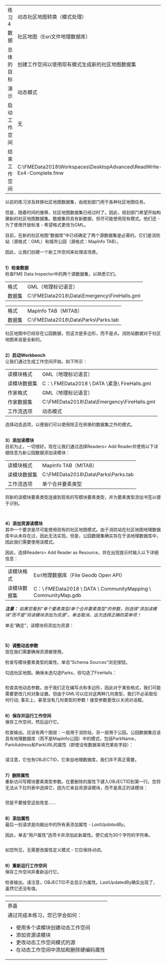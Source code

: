 <table>
<tbody><tr>
<td>
<i></i><font style="vertical-align: inherit;"><font style="vertical-align: inherit;">
练习4
</font></font></td>
<td><font style="vertical-align: inherit;"><font style="vertical-align: inherit;">
动态社区地图转换（模式处理）
</font></font></td>
</tr>
<tr>
<td><font style="vertical-align: inherit;"><font style="vertical-align: inherit;">数据</font></font></td>
<td><font style="vertical-align: inherit;"><font style="vertical-align: inherit;">社区地图（Esri文件地理数据库）</font></font></td>
</tr>
<tr>
<td><font style="vertical-align: inherit;"><font style="vertical-align: inherit;">总体的目标</font></font></td>
<td><font style="vertical-align: inherit;"><font style="vertical-align: inherit;">创建工作空间以使用现有模式生成新的社区地图数据集</font></font></td>
</tr>
<tr>
<td><font style="vertical-align: inherit;"><font style="vertical-align: inherit;">演示</font></font></td>
<td><font style="vertical-align: inherit;"><font style="vertical-align: inherit;">动态模式</font></font></td>
</tr>
<tr>
<td><font style="vertical-align: inherit;"><font style="vertical-align: inherit;">启动工作空间</font></font></td>
<td><font style="vertical-align: inherit;"><font style="vertical-align: inherit;">无</font></font></td>
</tr>
<tr>
<td><font style="vertical-align: inherit;"><font style="vertical-align: inherit;">结束工作空间</font></font></td>
<td><font style="vertical-align: inherit;"><font style="vertical-align: inherit;">C:\FMEData2018\Workspaces\DesktopAdvanced\ReadWrite-Ex4-Complete.fmw</font></font></td>
</tr>
</tbody></table>
<p><font style="vertical-align: inherit;"><font style="vertical-align: inherit;">以前的练习涉及转换社区地图数据集，由规划部门用于各种社区地图任务。</font></font></p>
<p><font style="vertical-align: inherit;"><font style="vertical-align: inherit;">但是，随着时间的推移，社区地图数据集已经过时了。</font><font style="vertical-align: inherit;">因此，规划部门希望开始构建新的社区地图数据集。</font><font style="vertical-align: inherit;">数据集将具有新数据，但尽可能使用现有模式。</font><font style="vertical-align: inherit;">他们还 - 为了使用开放标准 - 希望格式更改为GML。</font></font></p>
<p><font style="vertical-align: inherit;"><font style="vertical-align: inherit;">目前，在新的社区地图“数据库”中已经确定了两个源数据集是必需的。</font><font style="vertical-align: inherit;">它们是消防站（源格式：GML）和城市公园（源格式：MapInfo TAB）。</font></font></p>
<p><font style="vertical-align: inherit;"><font style="vertical-align: inherit;">因此，让我们创建一个新工作空间来处理该场景。</font></font></p>
<p><br><strong><font style="vertical-align: inherit;"><font style="vertical-align: inherit;">1）检查数据</font></font></strong>
<br><font style="vertical-align: inherit;"><font style="vertical-align: inherit;">检查FME Data Inspector中的两个源数据集，以熟悉它们。</font></font></p>
<table>
<tbody><tr>
<td><font style="vertical-align: inherit;"><font style="vertical-align: inherit;">格式</font></font></td>
<td><font style="vertical-align: inherit;"><font style="vertical-align: inherit;">GML（地理标记语言）</font></font></td>
</tr>
<tr>
<td><font style="vertical-align: inherit;"><font style="vertical-align: inherit;">数据集</font></font></td>
<td><font style="vertical-align: inherit;"><font style="vertical-align: inherit;">C:\FMEData2018\Data\Emergency\FireHalls.gml</font></font></td>
</tr>
</tbody></table>
<table>
<tbody><tr>
<td><font style="vertical-align: inherit;"><font style="vertical-align: inherit;">格式</font></font></td>
<td><font style="vertical-align: inherit;"><font style="vertical-align: inherit;">MapInfo TAB（MITAB）</font></font></td>
</tr>
<tr>
<td><font style="vertical-align: inherit;"><font style="vertical-align: inherit;">数据集</font></font></td>
<td><font style="vertical-align: inherit;"><font style="vertical-align: inherit;">C:\FMEData2018\Data\Parks\Parks.tab</font></font></td>
</tr>
</tbody></table>
<p><font style="vertical-align: inherit;"><font style="vertical-align: inherit;">社区地图中已经存在公园数据，但这次是多边形，而不是点。</font><font style="vertical-align: inherit;">消防站数据对于社区地图来说是全新的。</font></font></p>
<p><br><strong><font style="vertical-align: inherit;"><font style="vertical-align: inherit;">2）启动Workbench</font></font></strong>
<br><font style="vertical-align: inherit;"><font style="vertical-align: inherit;">让我们通过生成工作空间开始，如下所示：</font></font></p>
<table>
<tbody><tr>
<td><font style="vertical-align: inherit;"><font style="vertical-align: inherit;">读模块格式</font></font></td>
<td><font style="vertical-align: inherit;"><font style="vertical-align: inherit;">GML（地理标记语言）</font></font></td>
</tr>
<tr>
<td><font style="vertical-align: inherit;"><font style="vertical-align: inherit;">读模块数据集</font></font></td>
<td><font style="vertical-align: inherit;"><font style="vertical-align: inherit;">C：\ FMEData2018 \ DATA \紧急\ FireHalls.gml</font></font></td>
</tr>
<tr>
<td><font style="vertical-align: inherit;"><font style="vertical-align: inherit;">作家格式</font></font></td>
<td><font style="vertical-align: inherit;"><font style="vertical-align: inherit;">GML（地理标记语言）</font></font></td>
</tr>
<tr>
<td><font style="vertical-align: inherit;"><font style="vertical-align: inherit;">作家数据集</font></font></td>
<td><font style="vertical-align: inherit;"><font style="vertical-align: inherit;">C:\FMEData2018\Data\Emergency\FireHalls.gml</font></font></td>
</tr>
<tr>
<td><font style="vertical-align: inherit;"><font style="vertical-align: inherit;">工作流选项</font></font></td>
<td><font style="vertical-align: inherit;"><font style="vertical-align: inherit;">动态模式</font></font></td>
</tr>
</tbody></table>
<p><font style="vertical-align: inherit;"><font style="vertical-align: inherit;">选择动态选项，以便我们可以使用除正在转换的数据集之外的模式。</font></font></p>
<p><br><strong><font style="vertical-align: inherit;"><font style="vertical-align: inherit;">3）添加读模块</font></font></strong>
<br><font style="vertical-align: inherit;"><font style="vertical-align: inherit;">目前为止，一切很好。</font><font style="vertical-align: inherit;">现在让我们通过选择Readers&gt; Add Reader并使用以下详细信息为新公园数据添加读模块：</font></font></p>
<table>
<tbody><tr>
<td><font style="vertical-align: inherit;"><font style="vertical-align: inherit;">读模块格式</font></font></td>
<td><font style="vertical-align: inherit;"><font style="vertical-align: inherit;">MapInfo TAB（MITAB）</font></font></td>
</tr>
<tr>
<td><font style="vertical-align: inherit;"><font style="vertical-align: inherit;">读模块数据集</font></font></td>
<td><font style="vertical-align: inherit;"><font style="vertical-align: inherit;">C:\FMEData2018\Data\Parks\Parks.tab</font></font></td>
</tr>
<tr>
<td><font style="vertical-align: inherit;"><font style="vertical-align: inherit;">工作流选项</font></font></td>
<td><font style="vertical-align: inherit;"><font style="vertical-align: inherit;">单个合并要素类型</font></font></td>
</tr>
</tbody></table>
<p><font style="vertical-align: inherit;"><font style="vertical-align: inherit;">将新的读模块要素类型连接到现有的写模块要素类型，并为要素类型添加书签以便于识别。</font></font></p>
<p><a target="_blank" href="https://github.com/safesoftware/FMETraining/blob/Desktop-Advanced-2018/DesktopAdvanced3AdvancedR%2BW/Images/Img3.219.Ex4.InitialWorkspace.png"><img src="./Images/Img3.219.Ex4.InitialWorkspace.png" alt="" style="max-width:100%;"></a></p>
<p><br><strong><font style="vertical-align: inherit;"><font style="vertical-align: inherit;">4）添加资源读模块</font></font></strong>
<br><font style="vertical-align: inherit;"><font style="vertical-align: inherit;">其中一个要求是尽可能使用现有的社区地图模式。</font><font style="vertical-align: inherit;">由于消防站在社区地图地理数据库中从未存在过，因此无法实现。</font><font style="vertical-align: inherit;">但是，公园数据集确实存在于该地理数据库中，因此我们需要使用该模式。</font></font></p>
<p><font style="vertical-align: inherit;"><font style="vertical-align: inherit;">因此，选择Readers&gt; Add Reader as Resource，并在出现提示时输入以下详细信息：</font></font></p>
<table>
<tbody><tr>
<td><font style="vertical-align: inherit;"><font style="vertical-align: inherit;">读模块格式</font></font></td>
<td><font style="vertical-align: inherit;"><font style="vertical-align: inherit;">Esri地理数据库（File Geodb Open API）</font></font></td>
</tr>
<tr>
<td><font style="vertical-align: inherit;"><font style="vertical-align: inherit;">读模块数据集</font></font></td>
<td><font style="vertical-align: inherit;"><font style="vertical-align: inherit;">C：\ FMEData2018 \ DATA \ CommunityMapping \ CommunityMap.gdb</font></font></td>
</tr>
</tbody></table>
<p><em><strong><font style="vertical-align: inherit;"><font style="vertical-align: inherit;">注意：</font></font></strong></em> <em><font style="vertical-align: inherit;"><font style="vertical-align: inherit;">如果您看到“单个要素类型/单个合并要素类型”的参数，则选择“添加读模块”而不是“将读模块添加为资源”。</font><font style="vertical-align: inherit;">单击取消，这次选择正确的菜单项！</font></font></em></p>
<p><font style="vertical-align: inherit;"><font style="vertical-align: inherit;">单击“确定”，读模块将添加为资源：</font></font></p>
<p><a target="_blank" href="https://github.com/safesoftware/FMETraining/blob/Desktop-Advanced-2018/DesktopAdvanced3AdvancedR%2BW/Images/Img3.220.Ex4.ReaderAsResource.png"><img src="./Images/Img3.220.Ex4.ReaderAsResource.png" alt="" style="max-width:100%;"></a></p>
<p><br><strong><font style="vertical-align: inherit;"><font style="vertical-align: inherit;">5）调整动态参数</font></font></strong>
<br><font style="vertical-align: inherit;"><font style="vertical-align: inherit;">现在我们需要确保资源被使用。</font></font></p>
<p><font style="vertical-align: inherit;"><font style="vertical-align: inherit;">检查写模块要素类型的属性。</font><font style="vertical-align: inherit;">单击“Schema Sources”浏览按钮。</font></font></p>
<p><font style="vertical-align: inherit;"><font style="vertical-align: inherit;">勾选社区地图。</font><font style="vertical-align: inherit;">确保未选勾选Parks，但勾选了FireHalls：</font></font></p>
<p><a target="_blank" href="https://github.com/safesoftware/FMETraining/blob/Desktop-Advanced-2018/DesktopAdvanced3AdvancedR%2BW/Images/Img3.221.Ex4.DynamicProperties.png"><img src="./Images/Img3.221.Ex4.DynamicProperties.png" alt="" style="max-width:100%;"></a></p>
<p><font style="vertical-align: inherit;"><font style="vertical-align: inherit;">检查其他动态参数。</font><font style="vertical-align: inherit;">由于我们正在编写点和多边形，因此对于某些格式，我们可能需要更改几何对象设置。</font><font style="vertical-align: inherit;">但由于GML可以应对这两种几何类型，我们不必采取任何行动; </font><font style="vertical-align: inherit;">事实上，甚至没有几何类型的参数！</font><font style="vertical-align: inherit;">接受参数更改以关闭对话框。</font></font></p>
<p><br><strong><font style="vertical-align: inherit;"><font style="vertical-align: inherit;">6）保存并运行工作空间</font></font></strong>
<br><font style="vertical-align: inherit;"><font style="vertical-align: inherit;">保存工作空间，然后运行它。</font></font></p>
<p><font style="vertical-align: inherit;"><font style="vertical-align: inherit;">检查输出。</font><font style="vertical-align: inherit;">应该有两个图层：一层用于消防站，另一层用于公园。</font><font style="vertical-align: inherit;">公园数据集应该具有地理数据库（而不是MapInfo公园）中的模式，包括ParkName，ParkAddress和ParkURL的属性（即使没有数据来填充某些字段）：</font></font></p>
<p><a target="_blank" href="https://github.com/safesoftware/FMETraining/blob/Desktop-Advanced-2018/DesktopAdvanced3AdvancedR%2BW/Images/Img3.222.Ex4.ParksNewSchema.png"><img src="./Images/Img3.222.Ex4.ParksNewSchema.png" alt="" style="max-width:100%;"></a></p>
<p><font style="vertical-align: inherit;"><font style="vertical-align: inherit;">请注意，它也有OBJECTID，它来自地理数据库，我们并不真正需要。</font></font></p>
<p><br><strong><font style="vertical-align: inherit;"><font style="vertical-align: inherit;">7）删除属性</font></font></strong>
<br><font style="vertical-align: inherit;"><font style="vertical-align: inherit;">重新访问写模块要素类型参数。</font><font style="vertical-align: inherit;">在要删除的属性下键入OBJECTID到第一行。</font><font style="vertical-align: inherit;">您将无法从下拉列表中选择它，因为它来自资源读模块，而不是真正的读模块：</font></font></p>
<p><a target="_blank" href="https://github.com/safesoftware/FMETraining/blob/Desktop-Advanced-2018/DesktopAdvanced3AdvancedR%2BW/Images/Img3.223.Ex4.AttributeToRemove.png"><img src="./Images/Img3.223.Ex4.AttributeToRemove.png" alt="" style="max-width:100%;"></a></p>
<p><font style="vertical-align: inherit;"><font style="vertical-align: inherit;">但是不要接受这些改变......</font></font></p>
<p><br><strong><font style="vertical-align: inherit;"><font style="vertical-align: inherit;">8）添加属性</font></font></strong>
<br><font style="vertical-align: inherit;"><font style="vertical-align: inherit;">最后一刻请求是向输出中的所有表添加属性 - </font></font><em><font style="vertical-align: inherit;"><font style="vertical-align: inherit;">LastUpdatedBy</font></font></em><font style="vertical-align: inherit;"><font style="vertical-align: inherit;">。</font></font></p>
<p><font style="vertical-align: inherit;"><font style="vertical-align: inherit;">因此，单击“用户属性”选项卡并添加此新属性。</font><font style="vertical-align: inherit;">使它成为30个字符的字符串。</font></font></p>
<p><a target="_blank" href="https://github.com/safesoftware/FMETraining/blob/Desktop-Advanced-2018/DesktopAdvanced3AdvancedR%2BW/Images/Img3.224.Ex4.AttributeToAdd.png"><img src="./Images/Img3.224.Ex4.AttributeToAdd.png" alt="" style="max-width:100%;"></a></p>
<p><font style="vertical-align: inherit;"><font style="vertical-align: inherit;">如您所见，无需更改属性定义模式 - 它应保持</font></font><em><font style="vertical-align: inherit;"><font style="vertical-align: inherit;">动态</font></font></em><font style="vertical-align: inherit;"><font style="vertical-align: inherit;">。</font></font></p>
<p><br><strong><font style="vertical-align: inherit;"><font style="vertical-align: inherit;">9）重新运行工作空间</font></font></strong>
<br><font style="vertical-align: inherit;"><font style="vertical-align: inherit;">保存工作空间并重新运行它。</font></font></p>
<p><font style="vertical-align: inherit;"><font style="vertical-align: inherit;">检查输出。</font><font style="vertical-align: inherit;">请注意，OBJECTID不会显示为属性。</font><font style="vertical-align: inherit;">LastUpdatedBy确实出现了，虽然它还没有值。</font></font></p>
<hr>

<table>
<tbody><tr>
<td>
<i></i><font style="vertical-align: inherit;"><font style="vertical-align: inherit;">
恭喜
</font></font></td>
</tr>
<tr>
<td><font style="vertical-align: inherit;"><font style="vertical-align: inherit;">
通过完成本练习，您已学会如何：
</font></font><ul><li><font style="vertical-align: inherit;"><font style="vertical-align: inherit;">使用多个读模块创建动态工作空间</font></font></li>
<li><font style="vertical-align: inherit;"><font style="vertical-align: inherit;">添加资源读模块</font></font></li>
<li><font style="vertical-align: inherit;"><font style="vertical-align: inherit;">更改动态工作空间模式的源</font></font></li>
<li><font style="vertical-align: inherit;"><font style="vertical-align: inherit;">在动态工作空间中添加和删除硬编码属性</font></font></li></ul>

</td>
</tr>
</tbody></table>
